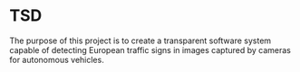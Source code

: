 # TSD
The purpose of this project is to create a transparent software system capable of detecting European traffic signs in images captured by cameras for autonomous vehicles.
